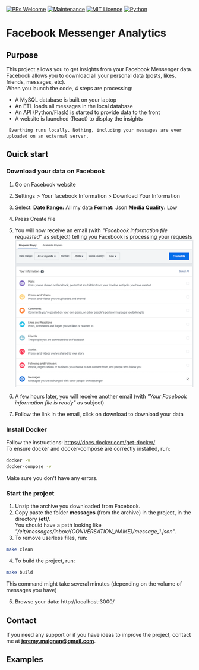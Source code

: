 [![PRs Welcome](https://img.shields.io/badge/PRs-welcome-green.svg)](https://shields.io/)
[![Maintenance](https://img.shields.io/badge/Maintained%3F-yes-green.svg)](https://GitHub.com/Naereen/StrapDown.js/graphs/commit-activity)
[![MIT Licence](https://img.shields.io/badge/License-MIT-blue.svg)](https://shields.io/)
[![Python](https://img.shields.io/badge/python-3.7-yellow.svg)](https://shields.io/)
# Facebook Messenger Analytics


## Purpose

This project allows you to get insights from your Facebook Messenger data.  
Facebook allows you to download all your personal data (posts, likes, friends, messages, etc).  
When you launch the code, 4 steps are processing:
- A MySQL database is built on your laptop
- An ETL loads all messages in the local database
- An API (Python/Flask) is started to provide data to the front
- A website is launched (React) to display the insights

```
 Everthing runs locally. Nothing, including your messages are ever uploaded on an external server.
```

## Quick start

### Download your data on Facebook

1. Go on Facebook website
2. Settings > Your facebook Information > Download Your Information
3. Select: **Date Range:** All my data **Format:** Json **Media Quality:** Low
4. Press Create file
5. You will now receive an email (with *"Facebook information file requested"* as subject) telling you Facebook is processing your requests  
![text](https://github.com/jeremymaignan/facebook-messenger-analytics/blob/master/screenshots/download_facebook_data.png)

6. A few hours later, you will receive another email (with *"Your Facebook information file is ready"* as subject)
7. Follow the link in the email, click on download to download your data

### Install Docker

Follow the instructions: https://docs.docker.com/get-docker/  
To ensure docker and docker-compose are correctly installed, run:
```sh
docker -v
docker-compose -v
```
Make sure you don't have any errors.


### Start the project

1. Unzip the archive you downloaded from Facebook.
2. Copy paste the folder **messages** (from the archive) in the project, in the directory **/etl/**.  
You should have a path looking like *"/elt/messages/inbox/{CONVERSATION_NAME}/message_1.json"*.
3. To remove userless files, run: 
```sh
make clean
```
4. To build the project, run:
```sh
make build
```
This command might take several minutes (depending on the volume of messages you have)

5. Browse your data: http://localhost:3000/

## Contact

If you need any support or if you have ideas to improve the project, contact me at **jeremy.maignan@gmail.com**.

## Examples
